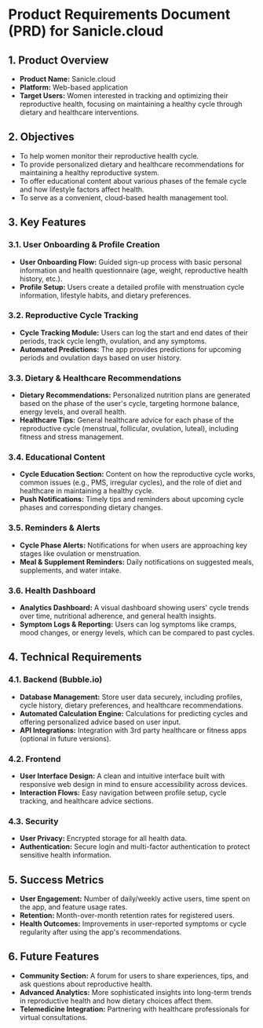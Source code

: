 # Product Requirements Document (PRD) for Sanicle.cloud

## 1. Product Overview

- **Product Name:** Sanicle.cloud
- **Platform:** Web-based application
- **Target Users:** Women interested in tracking and optimizing their reproductive health, focusing on maintaining a healthy cycle through dietary and healthcare interventions.

## 2. Objectives

- To help women monitor their reproductive health cycle.
- To provide personalized dietary and healthcare recommendations for maintaining a healthy reproductive system.
- To offer educational content about various phases of the female cycle and how lifestyle factors affect health.
- To serve as a convenient, cloud-based health management tool.

## 3. Key Features

### 3.1. User Onboarding & Profile Creation

- **User Onboarding Flow:** Guided sign-up process with basic personal information and health questionnaire (age, weight, reproductive health history, etc.).
- **Profile Setup:** Users create a detailed profile with menstruation cycle information, lifestyle habits, and dietary preferences.

### 3.2. Reproductive Cycle Tracking

- **Cycle Tracking Module:** Users can log the start and end dates of their periods, track cycle length, ovulation, and any symptoms.
- **Automated Predictions:** The app provides predictions for upcoming periods and ovulation days based on user history.

### 3.3. Dietary & Healthcare Recommendations

- **Dietary Recommendations:** Personalized nutrition plans are generated based on the phase of the user's cycle, targeting hormone balance, energy levels, and overall health.
- **Healthcare Tips:** General healthcare advice for each phase of the reproductive cycle (menstrual, follicular, ovulation, luteal), including fitness and stress management.

### 3.4. Educational Content

- **Cycle Education Section:** Content on how the reproductive cycle works, common issues (e.g., PMS, irregular cycles), and the role of diet and healthcare in maintaining a healthy cycle.
- **Push Notifications:** Timely tips and reminders about upcoming cycle phases and corresponding dietary changes.

### 3.5. Reminders & Alerts

- **Cycle Phase Alerts:** Notifications for when users are approaching key stages like ovulation or menstruation.
- **Meal & Supplement Reminders:** Daily notifications on suggested meals, supplements, and water intake.

### 3.6. Health Dashboard

- **Analytics Dashboard:** A visual dashboard showing users' cycle trends over time, nutritional adherence, and general health insights.
- **Symptom Logs & Reporting:** Users can log symptoms like cramps, mood changes, or energy levels, which can be compared to past cycles.

## 4. Technical Requirements

### 4.1. Backend (Bubble.io)

- **Database Management:** Store user data securely, including profiles, cycle history, dietary preferences, and healthcare recommendations.
- **Automated Calculation Engine:** Calculations for predicting cycles and offering personalized advice based on user input.
- **API Integrations:** Integration with 3rd party healthcare or fitness apps (optional in future versions).

### 4.2. Frontend

- **User Interface Design:** A clean and intuitive interface built with responsive web design in mind to ensure accessibility across devices.
- **Interaction Flows:** Easy navigation between profile setup, cycle tracking, and healthcare advice sections.

### 4.3. Security

- **User Privacy:** Encrypted storage for all health data.
- **Authentication:** Secure login and multi-factor authentication to protect sensitive health information.

## 5. Success Metrics

- **User Engagement:** Number of daily/weekly active users, time spent on the app, and feature usage rates.
- **Retention:** Month-over-month retention rates for registered users.
- **Health Outcomes:** Improvements in user-reported symptoms or cycle regularity after using the app's recommendations.

## 6. Future Features

- **Community Section:** A forum for users to share experiences, tips, and ask questions about reproductive health.
- **Advanced Analytics:** More sophisticated insights into long-term trends in reproductive health and how dietary choices affect them.
- **Telemedicine Integration:** Partnering with healthcare professionals for virtual consultations.